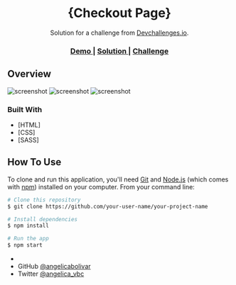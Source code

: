 <!-- Please update value in the {}  -->

<h1 align="center">{Checkout Page}</h1>

<div align="center">
   Solution for a challenge from  <a href="http://devchallenges.io" target="_blank">Devchallenges.io</a>.
</div>

<div align="center">
  <h3>
    <a href="https://angelicabolivar.github.io/checkout_page/" target="blank">
      Demo
    </a>
    <span> | </span>
    <a href="https://github.com/angelicabolivar/checkout_page" target="blank">
      Solution
    </a>
    <span> | </span>
    <a href="https://devchallenges.io/challenges/0J1NxxGhOUYVqihwegfO" target="blank">
      Challenge
    </a>
  </h3>
</div>

<!-- TABLE OF CONTENTS -->


## Overview

![screenshot](.chechout_page/imagenes/checkout_desktop.png)
![screenshot](./imagenes/checkout_mobile_1.png)
![screenshot](./imagenes/checkout_mobile_2.png)


### Built With

<!-- This section should list any major frameworks that you built your project using. Here are a few examples.-->

- [HTML]
- [CSS]
- [SASS]


## How To Use

To clone and run this application, you'll need [Git](https://git-scm.com) and [Node.js](https://nodejs.org/en/download/) (which comes with [npm](http://npmjs.com)) installed on your computer. From your command line:

```bash
# Clone this repository
$ git clone https://github.com/your-user-name/your-project-name

# Install dependencies
$ npm install

# Run the app
$ npm start
```

- 
- GitHub [@angelicabolivar](https://{github.com/angelicabolivar})
- Twitter [@angelica_vbc](https://{twitter.com/@angelica_vbc})
